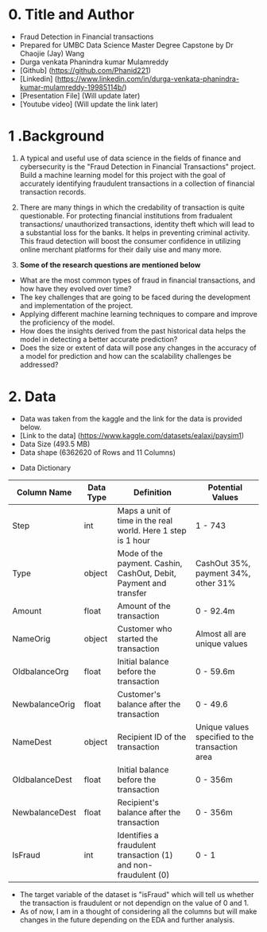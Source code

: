 # 0. Title and Author

* Fraud Detection in Financial transactions
* Prepared for UMBC Data Science Master Degree Capstone by Dr Chaojie (Jay) Wang
* Durga venkata Phanindra kumar Mulamreddy
* [Github] (https://github.com/Phanid221)
* [Linkedin] (https://www.linkedin.com/in/durga-venkata-phanindra-kumar-mulamreddy-19985114b/)
* [Presentation File] (Will update later)
* [Youtube video] (Will update the link later)


# 1 .Background

1. A typical and useful use of data science in the fields of finance and cybersecurity is the "Fraud Detection in Financial Transactions" project. Build a machine learning model for this project with the goal of accurately identifying fraudulent transactions in a collection of financial transaction records.

2. There are many things in which the credability of transaction is quite questionable. For protecting financial institutions from fradualent transactions/ unauthorized transactions, identity theft which will lead to a substantial loss for the banks. It helps in preventing criminal activity. This fraud detection will boost the consumer confidence in utilizing online merchant platforms for their daily uise and many more.

3. **Some of the research questions are mentioned below**
 * What are the most common types of fraud in financial transactions, and how have they evolved over time?
 * The key challenges that are going to be faced during the development and implementation of the project.
 * Applying different machine learning techniques to compare and improve the proficiency of the model.
 * How does the insights derived from the past historical data helps the model in detecting a better accurate prediction?
 * Does the size or extent of data will pose any changes in the accuracy of a model for prediction and how can the scalability challenges be addressed?
 

# 2. Data

* Data was taken from the kaggle and the link for the data is provided below.
* [Link to the data] (https://www.kaggle.com/datasets/ealaxi/paysim1)
* Data Size (493.5 MB)
* Data shape (6362620 of Rows and 11 Columns)
- Data Dictionary

| Column Name       | Data Type | Definition                                               | Potential Values                  |
|-------------------|-----------|---------------------------------------------------------|-----------------------------------|
| Step              | int       | Maps a unit of time in the real world. Here 1 step is 1 hour | 1 - 743                           |
| Type              | object    | Mode of the payment. Cashin, CashOut, Debit, Payment and transfer | CashOut 35%, payment 34%, other 31% |
| Amount            | float     | Amount of the transaction                               | 0 - 92.4m                         |
| NameOrig          | object    | Customer who started the transaction                    | Almost all are unique values      |
| OldbalanceOrg     | float     | Initial balance before the transaction                 | 0 - 59.6m                        |
| NewbalanceOrig    | float     | Customer's balance after the transaction               | 0 - 49.6                         |
| NameDest          | object    | Recipient ID of the transaction                         | Unique values specified to the transaction area |
| OldbalanceDest    | float     | Initial balance before the transaction                 | 0 - 356m                         |
| NewbalanceDest    | float     | Recipient's balance after the transaction               | 0 - 356m                         |
| IsFraud           | int       | Identifies a fraudulent transaction (1) and non-fraudulent (0) | 0 - 1                             |



* The target variable of the dataset is "isFraud" which will tell us whether the transaction is fraudulent or not dependign on the value of 0 and 1.
* As of now, I am in a thought of considering all the columns but will make changes in the future depending on the EDA and further analysis. 
